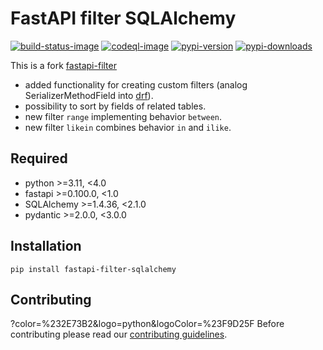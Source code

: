 # FastAPI filter SQLAlchemy

[![build-status-image]][build-status]
[![codeql-image]][codeql]
[![pypi-version]][pypi]
[![pypi-downloads]][pypi]

This is a fork [fastapi-filter](https://github.com/arthurio/fastapi-filter)

- added functionality for creating custom filters (analog SerializerMethodField into [drf](https://github.com/encode/django-rest-framework)).
- possibility to sort by fields of related tables.
- new filter `range` implementing behavior `between`.
- new filter `likein` combines behavior `in` and `ilike`.

## Required
- python >=3.11, <4.0
- fastapi >=0.100.0, <1.0
- SQLAlchemy >=1.4.36, <2.1.0
- pydantic >=2.0.0, <3.0.0

## Installation
```pip install fastapi-filter-sqlalchemy```

## Contributing
?color=%232E73B2&logo=python&logoColor=%23F9D25F
Before contributing please read our [contributing guidelines](CONTRIBUTING.md).

[build-status-image]: https://github.com/SergeiVElfimov/fastapi-filter-sqlalchemy/actions/workflows/python-package.yml/badge.svg
[build-status]: https://github.com/SergeiVElfimov/fastapi-filter-sqlalchemy/actions/workflows/python-package.yml
[codeql-image]: https://github.com/SergeiVElfimov/fastapi-filter-sqlalchemy/actions/workflows/codeql.yml/badge.svg
[codeql]: https://github.com/SergeiVElfimov/fastapi-filter-sqlalchemy/actions/workflows/codeql.yml
[pypi-version]: https://img.shields.io/pypi/v/fastapi-filter-sqlalchemy.svg
[pypi-downloads]: https://img.shields.io/pypi/dm/fastapi-filter-sqlalchemy?color=%232E73B2&logo=python&logoColor=%23F9D25F
[pypi]: https://pypi.org/project/fastapi-filter-sqlalchemy/
